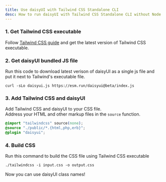 ```yaml
---
title: Use daisyUI with Tailwind CSS Standalone CLI
desc: How to run daisyUI with Tailwind CSS Standalone CLI without Node.js
---
```


### 1. Get Tailwind CSS executable

Follow [Tailwind CSS guide](https://tailwindcss.com/blog/standalone-cli) and get the latest version of Tailwind CSS executable.

### 2. Get daisyUI bundled JS file

Run this code to download latest verison of daisyUI as a single js file and put it next to Tailwind's executable file.

```sh:Terminal
curl -sLo daisyui.js https://esm.run/daisyui@beta/index.js
```

### 3. Add Tailwind CSS and daisyUI

Add Tailwind CSS and daisyUI to your CSS file.  
Address your HTML and other markup files in the `source` function.
  
```postcss:input.css
@import "tailwindcss" source(none);
@source "./public/*.{html,php,erb}";
@plugin "daisyui";
```

### 4. Build CSS

Run this command to build the CSS file using Tailwind CSS executable

```sh:Terminal
./tailwindcss -i input.css -o output.css
```

Now you can use daisyUI class names!
